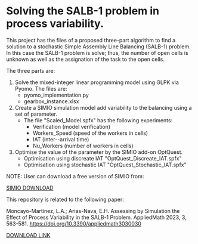 # Solving the SALB-1 problem in process variability.
This project has the files of a proposed three-part algorithm to find a solution to a stochastic Simple Assembly Line Balancing (SALB-1) problem. In this case the SALB-1 problem is solve; thus, the number of open cells is unknown as well as the assignation of the task to the open cells.

The three parts are:
1. Solve the mixed-integer linear programming model using GLPK via Pyomo. The files are:
    - pyomo_implementation.py
    - gearbox_instance.xlsx
2. Create a SIMIO simulation model add variability to the balancing using a set of parameter. 
    - The file "Scaled_Model.spfx" has the following experiments:
        - Verification (model verification)
        - Workers_Speed (speed of the workers in cells)
        - IAT (inter--arrival time)
        - Nu_Workers (number of workers in cells)
3. Optimise the value of the parameter by the SIMIO add-on OptQuest.
    - Optimisation using discreate IAT "OptQuest_Discreate_IAT.spfx"
    - Optimisation using stochastic IAT "OptQuest_Stochastic_IAT.spfx"

NOTE: User can download a free version of SIMIO from:

[SIMIO DOWNLOAD](https://www.simio.com/free-simulation-software/index.php)

This repository is related to the following paper:

Moncayo-Martínez, L.A.; Arias-Nava, E.H. Assessing by Simulation the Effect of Process Variability in the SALB-1 Problem. AppliedMath 2023, 3, 563-581. https://doi.org/10.3390/appliedmath3030030

[DOWNLOAD LINK](https://www.mdpi.com/2673-9909/3/3/30)

